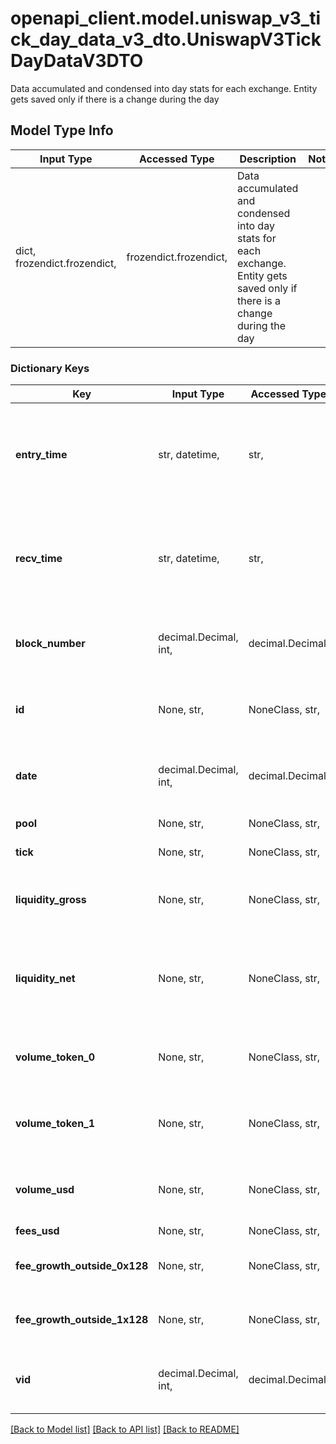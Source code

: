 # openapi_client.model.uniswap_v3_tick_day_data_v3_dto.UniswapV3TickDayDataV3DTO

Data accumulated and condensed into day stats for each exchange. Entity gets saved only if there is a change during the day

## Model Type Info
Input Type | Accessed Type | Description | Notes
------------ | ------------- | ------------- | -------------
dict, frozendict.frozendict,  | frozendict.frozendict,  | Data accumulated and condensed into day stats for each exchange. Entity gets saved only if there is a change during the day | 

### Dictionary Keys
Key | Input Type | Accessed Type | Description | Notes
------------ | ------------- | ------------- | ------------- | -------------
**entry_time** | str, datetime,  | str,  |  | [optional] value must conform to RFC-3339 date-time
**recv_time** | str, datetime,  | str,  |  | [optional] value must conform to RFC-3339 date-time
**block_number** | decimal.Decimal, int,  | decimal.Decimal,  | Number of block in which entity was recorded. | [optional] value must be a 64 bit integer
**id** | None, str,  | NoneClass, str,  | Identifier, format: &lt;pool address&gt;-&lt;tick index&gt;-&lt;timestamp&gt;. | [optional] 
**date** | decimal.Decimal, int,  | decimal.Decimal,  | Timestamp rounded to current day by dividing by 86400. | [optional] value must be a 32 bit integer
**pool** | None, str,  | NoneClass, str,  | Pointer to pool. | [optional] 
**tick** | None, str,  | NoneClass, str,  | Pointer to tick. | [optional] 
**liquidity_gross** | None, str,  | NoneClass, str,  | Total liquidity pool has as tick lower or upper at end of period. | [optional] 
**liquidity_net** | None, str,  | NoneClass, str,  | How much liquidity changes when tick crossed at end of period. | [optional] 
**volume_token_0** | None, str,  | NoneClass, str,  | Hourly volume of token0 with this tick in range. | [optional] 
**volume_token_1** | None, str,  | NoneClass, str,  | Hourly volume of token1 with this tick in range. | [optional] 
**volume_usd** | None, str,  | NoneClass, str,  | Hourly volume in derived USD with this tick in range. | [optional] 
**fees_usd** | None, str,  | NoneClass, str,  | Fees in USD. | [optional] 
**fee_growth_outside_0x128** | None, str,  | NoneClass, str,  | Variable needed for fee computation. | [optional] 
**fee_growth_outside_1x128** | None, str,  | NoneClass, str,  | Variable needed for fee computation. | [optional] 
**vid** | decimal.Decimal, int,  | decimal.Decimal,  |  | [optional] value must be a 64 bit integer

[[Back to Model list]](../../README.md#documentation-for-models) [[Back to API list]](../../README.md#documentation-for-api-endpoints) [[Back to README]](../../README.md)

